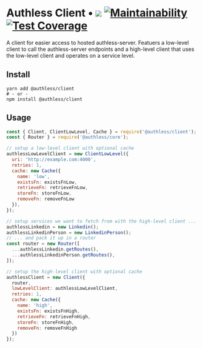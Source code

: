 # Authless Client • ![](https://github.com/authless/authless-client/workflows/Node.js%20CI/badge.svg) [![Maintainability](https://api.codeclimate.com/v1/badges/2c66981166edee3f475d/maintainability)](https://codeclimate.com/github/authless/authless-client/maintainability) [![Test Coverage](https://api.codeclimate.com/v1/badges/2c66981166edee3f475d/test_coverage)](https://codeclimate.com/github/authless/authless-client/test_coverage)

A client for easier access to hosted authless-server. Featuers a low-level
client to call the authless-server endpoints and a high-level client
that uses the low-level client and operates on a service level.

## Install

```
yarn add @authless/client
# - or -
npm install @authless/client
```

## Usage

```javascript
const { Client, ClientLowLevel, Cache } = require('@authless/client');
const { Router } = require('@authless/core');

// setup a low-level client with optional cache
authlessLowLevelClient = new ClientLowLevel({
  uri: 'http://example.com:4000',
  retries: 1,
  cache: new Cache({
    name: 'low',
    existsFn: existsFnLow,
    retrieveFn: retrieveFnLow,
    storeFn: storeFnLow,
    removeFn: removeFnLow
  }),
});

// setup services we want to fetch from with the high-level client ...
authlessLinkedin = new Linkedin();
authlessLinkedinPerson = new LinkedinPerson();
// ... and pack it up in a router
const router = new Router([
  ...authlessLinkedin.getRoutes(),
  ...authlessLinkedinPerson.getRoutes(),
]);

// setup the high-level client with optional cache
authlessClient = new Client({
  router,
  lowLevelClient: authlessLowLevelClient,
  retries: 1,
  cache: new Cache({
    name: 'high',
    existsFn: existsFnHigh,
    retrieveFn: retrieveFnHigh,
    storeFn: storeFnHigh,
    removeFn: removeFnHigh
  })
});
```
